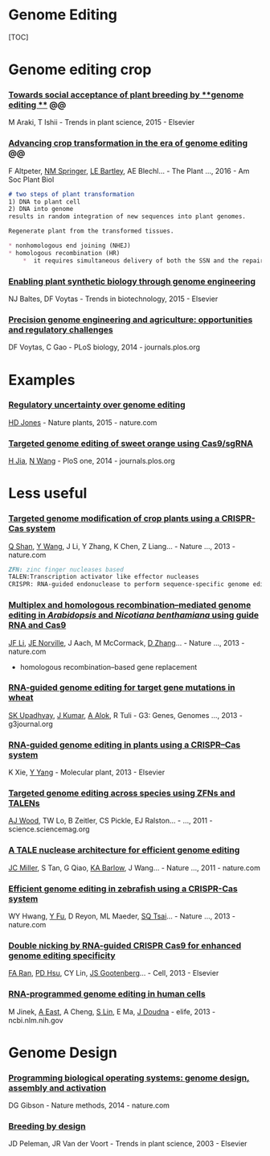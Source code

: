 # Genome Editing 

[TOC]





# Genome editing crop



### [Towards social acceptance of plant breeding by **genome editing **](https://www.sciencedirect.com/science/article/pii/S1360138515000291) @@

M Araki, T Ishii - Trends in plant science, 2015 - Elsevier



### [Advancing **crop** transformation in the era of **genome editing**](http://www.plantcell.org/content/28/7/1510.short) @@

F Altpeter, [NM Springer](https://scholar.google.com/citations?user=11RguYAAAAAJ&hl=en&oi=sra), [LE Bartley](https://scholar.google.com/citations?user=ymob_vsAAAAJ&hl=en&oi=sra), AE Blechl… - The Plant …, 2016 - Am Soc Plant Biol

```markdown
# two steps of plant transformation
1) DNA to plant cell 
2) DNA into genome
results in random integration of new sequences into plant genomes.

Regenerate plant from the transformed tissues. 

* nonhomologous end joining (NHEJ)
* homologous recombination (HR)
	*  it requires simultaneous delivery of both the SSN and the repair template
```

### [Enabling plant synthetic biology through genome engineering](https://www.sciencedirect.com/science/article/pii/S0167779914002376)

NJ Baltes, DF Voytas - Trends in biotechnology, 2015 - Elsevier





### [Precision genome engineering and agriculture: opportunities and regulatory challenges](http://journals.plos.org/plosbiology/article?id=10.1371/journal.pbio.1001877)

DF Voytas, C Gao - PLoS biology, 2014 - journals.plos.org





# **Examples**

### [Regulatory uncertainty over **genome editing**](https://www.nature.com/articles/nplants201411?beta=false)

[HD Jones](https://scholar.google.com/citations?user=5TXBJPAAAAAJ&hl=en&oi=sra) - Nature plants, 2015 - nature.com

### [Targeted **genome editing** of sweet orange using Cas9/sgRNA](http://journals.plos.org/plosone/article?id=10.1371/journal.pone.0093806)

[H Jia](https://scholar.google.com/citations?user=slY1BF4AAAAJ&hl=en&oi=sra), [N Wang](https://scholar.google.com/citations?user=Owf0xG8AAAAJ&hl=en&oi=sra) - PloS one, 2014 - journals.plos.org



# Less useful

### [Targeted **genome** modification of **crop** plants using a CRISPR-Cas system](https://www.nature.com/nbt/journal/v31/n8/full/nbt.2650.html)

[Q Shan](https://scholar.google.com/citations?user=1uvVEuwAAAAJ&hl=en&oi=sra), [Y Wang](https://scholar.google.com/citations?user=sZUNRaQAAAAJ&hl=en&oi=sra), J Li, Y Zhang, K Chen, Z Liang… - Nature …, 2013 - nature.com

```markdown
ZFN: zinc finger nucleases based 
TALEN:Transcription activator like effector nucleases
CRISPR: RNA-guided endonuclease to perform sequence-specific genome editing
```



### [Multiplex and homologous recombination–mediated **genome editing** in *Arabidopsis* and *Nicotiana benthamiana* using guide RNA and Cas9](https://www.nature.com/articles/nbt.2654.pdf?origin=ppub)

[JF Li](https://scholar.google.com/citations?user=F3WNkWgAAAAJ&hl=en&oi=sra), [JE Norville](https://scholar.google.com/citations?user=cxkQdzkAAAAJ&hl=en&oi=sra), J Aach, M McCormack, [D Zhang](https://scholar.google.com/citations?user=cdzVY_QAAAAJ&hl=en&oi=sra)… - Nature …, 2013 - nature.com

- homologous recombination–based gene replacement



### [RNA-guided **genome editing** for target gene mutations in wheat](http://www.g3journal.org/user/logout?current=node/459595)

[SK Upadhyay](https://scholar.google.com/citations?user=Wpt8dG0AAAAJ&hl=en&oi=sra), [J Kumar](https://scholar.google.com/citations?user=blaTkqkAAAAJ&hl=en&oi=sra), [A Alok](https://scholar.google.com/citations?user=Xn9kKIQAAAAJ&hl=en&oi=sra), R Tuli - G3: Genes, Genomes …, 2013 - g3journal.org





### [RNA-guided **genome editing** in plants using a CRISPR–Cas system](https://www.sciencedirect.com/science/article/pii/S167420521460277X)

K Xie, [Y Yang](https://scholar.google.com/citations?user=Rgvd2Q8AAAAJ&hl=en&oi=sra) - Molecular plant, 2013 - Elsevier

### [Targeted **genome editing** across species using ZFNs and TALENs](http://science.sciencemag.org/content/333/6040/307.short)

[AJ Wood](https://scholar.google.com/citations?user=LL-4dkMAAAAJ&hl=en&oi=sra), TW Lo, B Zeitler, CS Pickle, EJ Ralston… - …, 2011 - science.sciencemag.org



### [A TALE nuclease architecture for efficient **genome editing**](https://www.nature.com/articles/nbt.1755)

[JC Miller](https://scholar.google.com/citations?user=VYYLUPoAAAAJ&hl=en&oi=sra), S Tan, G Qiao, [KA Barlow](https://scholar.google.com/citations?user=LvOO0UgAAAAJ&hl=en&oi=sra), J Wang… - Nature …, 2011 - nature.com



### [Efficient **genome editing** in zebrafish using a CRISPR-Cas system](https://www.nature.com/articles/nbt.2501)

WY Hwang, [Y Fu](https://scholar.google.com/citations?user=NDKarA0AAAAJ&hl=en&oi=sra), D Reyon, ML Maeder, [SQ Tsai](https://scholar.google.com/citations?user=H1QUoW8AAAAJ&hl=en&oi=sra)… - Nature …, 2013 - nature.com



### [Double nicking by RNA-guided CRISPR Cas9 for enhanced **genome editing** specificity](https://www.sciencedirect.com/science/article/pii/S0092867413010155)

[FA Ran](https://scholar.google.com/citations?user=uUN8v68AAAAJ&hl=en&oi=sra), [PD Hsu](https://scholar.google.com/citations?user=LhnU_joAAAAJ&hl=en&oi=sra), CY Lin, [JS Gootenberg](https://scholar.google.com/citations?user=H7jzYrQAAAAJ&hl=en&oi=sra)… - Cell, 2013 - Elsevier



### [RNA-programmed **genome editing** in human cells](https://www.ncbi.nlm.nih.gov/pmc/articles/PMC3557905/)

M Jinek, [A East](https://scholar.google.com/citations?user=PPqbvvUAAAAJ&hl=en&oi=sra), A Cheng, [S Lin](https://scholar.google.com/citations?user=95-e9ogAAAAJ&hl=en&oi=sra), E Ma, [J Doudna](https://scholar.google.com/citations?user=YO5XSXwAAAAJ&hl=en&oi=sra) - elife, 2013 - ncbi.nlm.nih.gov





# Genome Design

### [Programming biological operating systems: **genome design**, assembly and activation](https://www.nature.com/articles/nmeth.2894)

DG Gibson - Nature methods, 2014 - nature.com



### [Breeding by **design**](https://www.sciencedirect.com/science/article/pii/S1360138503001341)

JD Peleman, JR Van der Voort - Trends in plant science, 2003 - Elsevier